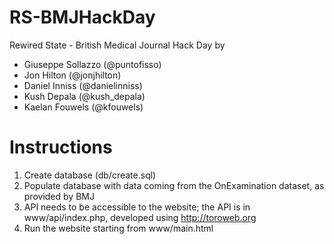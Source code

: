 RS-BMJHackDay
=============

Rewired State - British Medical Journal Hack Day by

* Giuseppe Sollazzo (@puntofisso)
* Jon Hilton (@jonjhilton)
* Daniel Inniss (@danielinniss)
* Kush Depala (@kush_depala)
* Kaelan Fouwels (@kfouwels)

Instructions
============

1.   Create database (db/create.sql)
2.   Populate database with data coming from the OnExamination dataset, as provided by BMJ
3.   API needs to be accessible to the website; the API is in www/api/index.php, developed using http://toroweb.org
4.   Run the website starting from www/main.html
